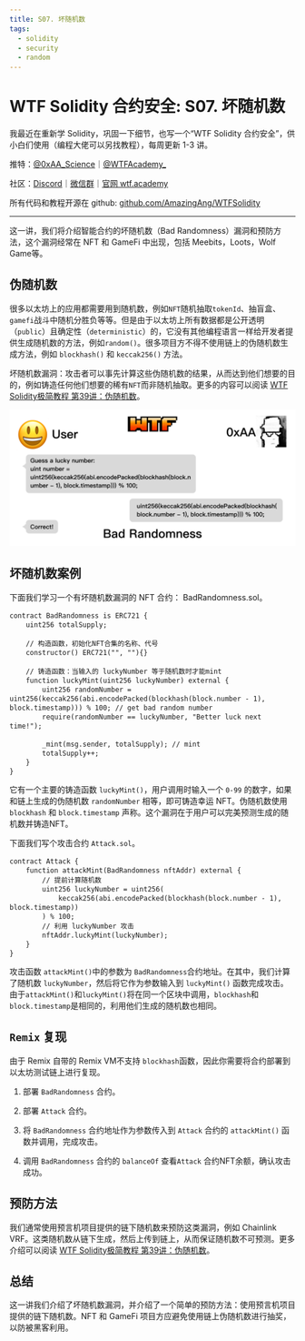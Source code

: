 ```yaml
---
title: S07. 坏随机数
tags:
  - solidity
  - security
  - random
---
```


# WTF Solidity 合约安全: S07. 坏随机数

我最近在重新学 Solidity，巩固一下细节，也写一个“WTF Solidity 合约安全”，供小白们使用（编程大佬可以另找教程），每周更新 1-3 讲。

推特：[@0xAA_Science](https://twitter.com/0xAA_Science)｜[@WTFAcademy_](https://twitter.com/WTFAcademy_)

社区：[Discord](https://discord.gg/5akcruXrsk)｜[微信群](https://docs.google.com/forms/d/e/1FAIpQLSe4KGT8Sh6sJ7hedQRuIYirOoZK_85miz3dw7vA1-YjodgJ-A/viewform?usp=sf_link)｜[官网 wtf.academy](https://wtf.academy)

所有代码和教程开源在 github: [github.com/AmazingAng/WTFSolidity](https://github.com/AmazingAng/WTFSolidity)

---

这一讲，我们将介绍智能合约的坏随机数（Bad Randomness）漏洞和预防方法，这个漏洞经常在 NFT 和 GameFi 中出现，包括 Meebits，Loots，Wolf Game等。

## 伪随机数

很多以太坊上的应用都需要用到随机数，例如`NFT`随机抽取`tokenId`、抽盲盒、`gamefi`战斗中随机分胜负等等。但是由于以太坊上所有数据都是公开透明（`public`）且确定性（`deterministic`）的，它没有其他编程语言一样给开发者提供生成随机数的方法，例如`random()`。很多项目方不得不使用链上的伪随机数生成方法，例如 `blockhash()` 和 `keccak256()` 方法。

坏随机数漏洞：攻击者可以事先计算这些伪随机数的结果，从而达到他们想要的目的，例如铸造任何他们想要的稀有`NFT`而非随机抽取。更多的内容可以阅读 [WTF Solidity极简教程 第39讲：伪随机数](https://github.com/AmazingAng/WTF-Solidity/tree/main/39_Random)。

![](./img/S07-1.png)

## 坏随机数案例

下面我们学习一个有坏随机数漏洞的 NFT 合约： BadRandomness.sol。

```solidity
contract BadRandomness is ERC721 {
    uint256 totalSupply;

    // 构造函数，初始化NFT合集的名称、代号
    constructor() ERC721("", ""){}

    // 铸造函数：当输入的 luckyNumber 等于随机数时才能mint
    function luckyMint(uint256 luckyNumber) external {
        uint256 randomNumber = uint256(keccak256(abi.encodePacked(blockhash(block.number - 1), block.timestamp))) % 100; // get bad random number
        require(randomNumber == luckyNumber, "Better luck next time!");

        _mint(msg.sender, totalSupply); // mint
        totalSupply++;
    }
}
```

它有一个主要的铸造函数 `luckyMint()`，用户调用时输入一个 `0-99` 的数字，如果和链上生成的伪随机数 `randomNumber` 相等，即可铸造幸运 NFT。伪随机数使用 `blockhash` 和 `block.timestamp` 声称。这个漏洞在于用户可以完美预测生成的随机数并铸造NFT。

下面我们写个攻击合约 `Attack.sol`。

```solidity
contract Attack {
    function attackMint(BadRandomness nftAddr) external {
        // 提前计算随机数
        uint256 luckyNumber = uint256(
            keccak256(abi.encodePacked(blockhash(block.number - 1), block.timestamp))
        ) % 100;
        // 利用 luckyNumber 攻击
        nftAddr.luckyMint(luckyNumber);
    }
}
```

攻击函数 `attackMint()`中的参数为 `BadRandomness`合约地址。在其中，我们计算了随机数 `luckyNumber`，然后将它作为参数输入到 `luckyMint()` 函数完成攻击。由于`attackMint()`和`luckyMint()`将在同一个区块中调用，`blockhash`和`block.timestamp`是相同的，利用他们生成的随机数也相同。

## `Remix` 复现

由于 Remix 自带的 Remix VM不支持 `blockhash`函数，因此你需要将合约部署到以太坊测试链上进行复现。

1. 部署 `BadRandomness` 合约。

2. 部署 `Attack` 合约。

3. 将 `BadRandomness` 合约地址作为参数传入到 `Attack` 合约的 `attackMint()` 函数并调用，完成攻击。

4. 调用 `BadRandomness` 合约的 `balanceOf` 查看`Attack` 合约NFT余额，确认攻击成功。

## 预防方法

我们通常使用预言机项目提供的链下随机数来预防这类漏洞，例如 Chainlink VRF。这类随机数从链下生成，然后上传到链上，从而保证随机数不可预测。更多介绍可以阅读 [WTF Solidity极简教程 第39讲：伪随机数](https://github.com/AmazingAng/WTF-Solidity/tree/main/39_Random)。

## 总结

这一讲我们介绍了坏随机数漏洞，并介绍了一个简单的预防方法：使用预言机项目提供的链下随机数。NFT 和 GameFi 项目方应避免使用链上伪随机数进行抽奖，以防被黑客利用。

